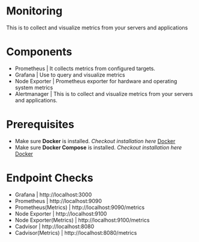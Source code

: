 # Monitoring 
This is to collect and visualize metrics from your servers and applications

# Components

 - Prometheus | It collects metrics from configured targets.
 - Grafana | Use to query and visualize metrics
 - Node Exporter | Prometheus exporter for hardware and operating system metrics 
 - Alertmanager | This is to collect and visualize metrics from your servers and applications.

# Prerequisites

- Make sure **Docker** is installed. *Checkout installation here* [Docker](https://www.docker.com/ "Docker")
- Make sure **Docker Compose** is installed. *Checkout installation here* [Docker](https://docs.docker.com/compose/ "Docker Compose")

# Endpoint Checks
- Grafana | http://localhost:3000
- Prometheus | http://localhost:9090
- Prometheus(Metrics) | http://localhost:9090/metrics
- Node Exporter | http://localhost:9100
- Node Exporter(Metrics) | http://localhost:9100/metrics
- Cadvisor | http://localhost:8080
- Cadvisor(Metrics) | http://localhost:8080/metrics




